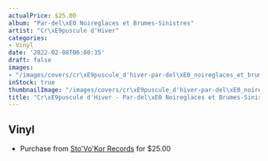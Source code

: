 ```yaml
---
actualPrice: $25.00
album: "Par-del\xE0 Noireglaces et Brumes-Sinistres"
artist: "Cr\xE9puscule d'Hiver"
categories:
- Vinyl
date: '2022-02-08T06:00:35'
draft: false
images:
- "/images/covers/cr\xE9puscule_d'hiver-par-del\xE0_noireglaces_et_brumes-sinistres.jpg"
inStock: true
thumbnailImage: "/images/covers/cr\xE9puscule_d'hiver-par-del\xE0_noireglaces_et_brumes-sinistres-thumb.jpg"
title: "Cr\xE9puscule d'Hiver - Par-del\xE0 Noireglaces et Brumes-Sinistres"
---
```


## Vinyl
* Purchase from [Sto'Vo'Kor Records](https://stovokor-records.com/products/crepuscule-d-hiver-par-dela-noireglaces-et-brumes-sinistres) for $25.00
